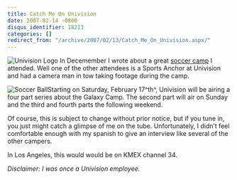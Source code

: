 ```yaml
---
title: Catch Me On Univision
date: 2007-02-14 -0800
disqus_identifier: 18213
categories: []
redirect_from: "/archive/2007/02/13/Catch_Me_On_Univision.aspx/"
---
```


![Univision
Logo](https://haacked.com/images/haacked_com/WindowsLiveWriter/CatchMeOnUnivision_137AF/univision_logo%5B12%5D.gif)
In Decemember I wrote about a great [soccer
camp](https://haacked.com/archive/2006/12/22/Soccer_Camp.aspx "Soccer Camp")
I attended. Well one of the other attendees is a Sports Anchor at
Univision and had a camera man in tow taking footage during the camp.

![Soccer Ball](https://haacked.com/images/SoccerBallBW.jpg)Starting on
Saturday, February 17^th^, Univision will be airing a four part series
about the Galaxy Camp. The second part will air on Sunday and the third
and fourth parts the following weekend.

Of course, this is subject to change without prior notice, but if you
tune in, you just might catch a glimpse of me on the tube.
Unfortunately, I didn’t feel comfortable enough with my spanish to give
an interview like several of the other campers.

In Los Angeles, this would would be on KMEX channel 34.

*Disclaimer: I was once a Univision employee.*


